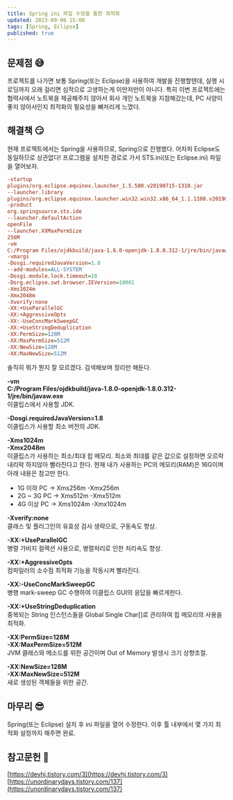 ```yaml
---
title: Spring ini 파일 수정을 통한 최적화
updated: 2023-09-06 15:00
tags: [Spring, Eclipse]
published: true
---
```


## 문제점 &#128517;
프로젝트를 나가면 보통 Spring(또는 Eclipse)을 사용하여 개발을 진행할텐데, 실행 시 로딩까지 오래 걸리면 심적으로 고생하는게 이만저만이 아니다. 특히 이번 프로젝트에는 협력사에서 노트북을 제공해주지 않아서 회사 개인 노트북을 지참해갔는데, PC 사양이 좋지 않아서인지 최적화의 필요성을 뼈저리게 느꼈다.



## 해결책 &#128527;
현재 프로젝트에서는 Spring을 사용하므로, Spring으로 진행했다. 어차피 Eclipse도 동일하므로 상관없다! 프로그램을 설치한 경로로 가서 STS.ini(또는 Eclipse.ini) 파일을 열어보자.
```ini
-startup
plugins/org.eclipse.equinox.launcher_1.5.500.v20190715-1310.jar
--launcher.library
plugins/org.eclipse.equinox.launcher.win32.win32.x86_64_1.1.1100.v20190907-0426
-product
org.springsource.sts.ide
--launcher.defaultAction
openFile
--launcher.XXMaxPermSize
256M
-vm
C:/Program Files/ojdkbuild/java-1.8.0-openjdk-1.8.0.312-1/jre/bin/javaw.exe
-vmargs
-Dosgi.requiredJavaVersion=1.8
--add-modules=ALL-SYSTEM
-Dosgi.module.lock.timeout=10
-Dorg.eclipse.swt.browser.IEVersion=10001
-Xms1024m
-Xmx2048m
-Xverify:none
-XX:+UseParallelGC
-XX:+AggressiveOpts
-XX:-UseConcMarkSweepGC
-XX:+UseStringDeduplication
-XX:PermSize=128M
-XX:MaxPermSize=512M
-XX:NewSize=128M
-XX:MaxNewSize=512M
```
솔직히 뭐가 뭔지 잘 모르겠다. 검색해보며 정리만 해둔다.

**-vm**   
**C:/Program Files/ojdkbuild/java-1.8.0-openjdk-1.8.0.312-1/jre/bin/javaw.exe**   
이클립스에서 사용할 JDK.

**-Dosgi.requiredJavaVersion=1.8**   
이클립스가 사용할 최소 버전의 JDK.

**-Xms1024m**   
**-Xmx2048m**   
이클립스가 사용하는 최소/최대 힙 메모리. 최소와 최대를 같은 값으로 설정하면 오르락 내리락 하지않아 빨라진다고 한다. 
현재 내가 사용하는 PC의 메모리(RAM)은 16G이며 아래 내용은 참고만 한다.
- 1G 이하 PC -> Xms256m -Xmx256m
- 2G ~ 3G PC -> Xms512m -Xmx512m
- 4G 이상 PC -> Xms1024m -Xmx1024m

**-Xverify:none**   
클래스 및 플러그인의 유효성 검사 생략으로, 구동속도 향상.

**-XX:+UseParallelGC**   
병렬 가비지 컬렉션 사용으로, 병렬처리로 인한 처리속도 향상.

**-XX:+AggressiveOpts**   
컴파일러의 소수점 최적화 기능을 작동시켜 빨라진다.

**-XX:-UseConcMarkSweepGC**   
병행 mark-sweep GC 수행하여 이클립스 GUI의 응답을 빠르게한다.

**-XX:+UseStringDeduplication**   
중복되는 String 인스턴스들을 Global Single Char[]로 관리하여 힙 메모리의 사용을 최적화.

**-XX:PermSize=128M**   
**-XX:MaxPermSize=512M**   
JVM 클래스와 메소드를 위한 공간이며 Out of Memory 발생시 크기 상향조절.

**-XX:NewSize=128M**   
**-XX:MaxNewSize=512M**   
새로 생성된 객체들을 위한 공간.



## 마무리 &#128526;
Spring(또는 Eclipse) 설치 후 ini 파일을 열어 수정한다. 이후 툴 내부에서 몇 가지 최적화 설정까지 해주면 완료.



## 참고문헌 &#128221;
[https://devhj.tistory.com/3](https://devhj.tistory.com/3)   
[https://unordinarydays.tistory.com/137](https://unordinarydays.tistory.com/137)
